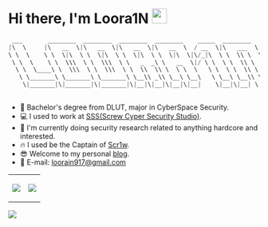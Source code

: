 # Hi there, I'm Loora1N <img src="https://raw.githubusercontent.com/MartinHeinz/MartinHeinz/master/wave.gif" width="30px">

```c
 ___       ________  ________  ________  ________    _____  ________      
|\  \     |\   __  \|\   __  \|\   __  \|\   __  \  / __  \|\   ___  \    
\ \  \    \ \  \|\  \ \  \|\  \ \  \|\  \ \  \|\  \|\/_|\  \ \  \\ \  \   
 \ \  \    \ \  \\\  \ \  \\\  \ \   _  _\ \   __  \|/ \ \  \ \  \\ \  \  
  \ \  \____\ \  \\\  \ \  \\\  \ \  \\  \\ \  \ \  \   \ \  \ \  \\ \  \ 
   \ \_______\ \_______\ \_______\ \__\\ _\\ \__\ \__\   \ \__\ \__\\ \__\
    \|_______|\|_______|\|_______|\|__|\|__|\|__|\|__|    \|__|\|__| \|__|
                                                                          
```

- 📖 Bachelor's degree from DLUT, major in CyberSpace Security.
- 💻 I used to work at [SSS(Screw Cyper Security Studio)](https://github.com/dlut-sss).
- 👻 I'm currently doing security research related to anything hardcore and interested.
- 🔥 I used be the Captain of [Scr1w](https://ctftime.org/team/176565).
- 😎 Welcome to my personal [blog](https://loora1n.github.io/).
- 📧 E-mail: loorain917@gmail.com

<table border="0">
 <tr>
  <td>
   
![](https://count.getloli.com/get/@:Loora1N?theme=rule34)

  </td>
 <td>
<img src="https://github-readme-stats.vercel.app/api?username=Loora1N&show_icons=true&theme=tokyonight">
 </td>
 </tr>
</table>

 ![](https://github-readme-activity-graph.vercel.app/graph?username=Loora1N)



